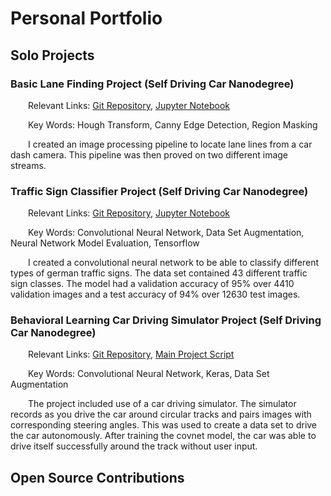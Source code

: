 # Personal Portfolio

## Solo Projects

### Basic Lane Finding Project (Self Driving Car Nanodegree)

&ensp;&ensp;&ensp;&ensp;Relevant Links: [Git Repository](https://github.com/jbm950/SelfDrivingCarND-Basic-Lane-Finding), [Jupyter Notebook](https://github.com/jbm950/SelfDrivingCarND-Basic-Lane-Finding/blob/master/CarND_Term1_P1_Finding_Lane_Lines.ipynb)

&ensp;&ensp;&ensp;&ensp;Key Words: Hough Transform, Canny Edge Detection, Region Masking

&ensp;&ensp;&ensp;&ensp;I created an image processing pipeline to locate lane lines from a car dash camera. This pipeline was then proved on two different image streams.

### Traffic Sign Classifier Project (Self Driving Car Nanodegree)

&ensp;&ensp;&ensp;&ensp;Relevant Links: [Git Repository](https://github.com/jbm950/SelfDrivingCarND-Traffic-Sign-Classifier), [Jupyter Notebook](https://github.com/jbm950/SelfDrivingCarND-Traffic-Sign-Classifier)

&ensp;&ensp;&ensp;&ensp;Key Words: Convolutional Neural Network, Data Set Augmentation, Neural Network Model Evaluation, Tensorflow

&ensp;&ensp;&ensp;&ensp;I created a convolutional neural network to be able to classify different types of german traffic signs. The data set contained 43 different traffic sign classes. The model had a validation accuracy of 95% over 4410 validation images and a test accuracy of 94% over 12630 test images.

### Behavioral Learning Car Driving Simulator Project (Self Driving Car Nanodegree)

&ensp;&ensp;&ensp;&ensp;Relevant Links: [Git Repository](https://github.com/jbm950/SelfDrivingCarND-Behavioral-Cloning), [Main Project Script](https://github.com/jbm950/SelfDrivingCarND-Behavioral-Cloning/blob/master/model.py)

&ensp;&ensp;&ensp;&ensp;Key Words: Convolutional Neural Network, Keras, Data Set Augmentation

&ensp;&ensp;&ensp;&ensp;The project included use of a car driving simulator. The simulator records as you drive the car around circular tracks and pairs images with corresponding steering angles. This was used to create a data set to drive the car autonomously. After training the covnet model, the car was able to drive itself successfully around the track without user input.

## Open Source Contributions
